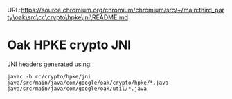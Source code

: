 URL:https://source.chromium.org/chromium/chromium/src/+/main:third_party\oak\src\cc\crypto\hpke\jni\README.md
# Oak HPKE crypto JNI

JNI headers generated using:

`javac -h cc/crypto/hpke/jni java/src/main/java/com/google/oak/crypto/hpke/*.java java/src/main/java/com/google/oak/util/*.java`

